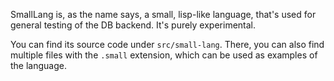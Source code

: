 SmallLang is, as the name says, a small, lisp-like language, that's used for general testing of the DB backend.
It's purely experimental.

You can find its source code under `src/small-lang`. There, you can also find multiple files with the `.small`
extension, which can be used as examples of the language.
